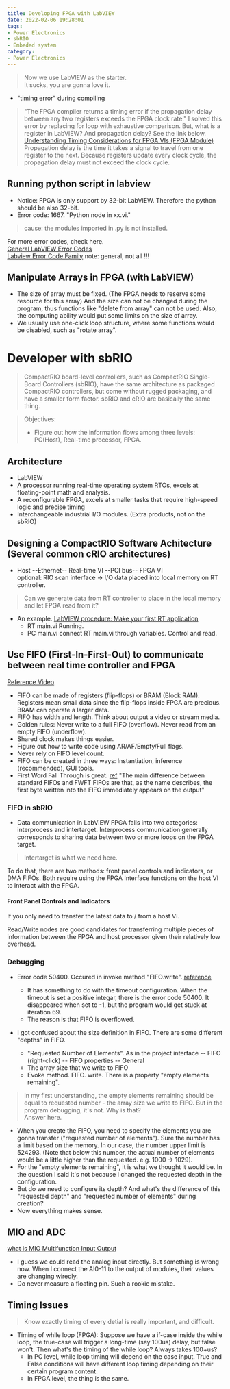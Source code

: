 ```yaml
---
title: Developing FPGA with LabVIEW
date: 2022-02-06 19:28:01
tags:
- Power Electronics
- sbRIO
- Embeded system
category:
- Power Electronics
---
```


> Now we use LabVIEW as the starter. <br>
> It sucks, you are gonna love it.

- "timing error" during compiling
> "The FPGA compiler returns a timing error if the propagation delay between any two registers exceeds the FPGA clock rate." I solved this error by replacing for loop with exhaustive comparison. But, what is a register in LabVIEW? And propagation delay? See the link below.<br>
> [Understanding Timing Considerations for FPGA VIs (FPGA Module)](https://zone.ni.com/reference/en-XX/help/371599P-01/lvfpgaconcepts/registers/)<br>
> Propagation delay is the time it takes a signal to travel from one register to the next. Because registers update every clock cycle, the propagation delay must not exceed the clock cycle.



## Running python script in labview
- Notice: FPGA is only support by 32-bit LabVIEW. Therefore the python should be also 32-bit.
- Error code: 1667. "Python node in xx.vi."
> cause: the modules imported in .py is not installed.

For more error codes, check here.<br>
[General LabVIEW Error Codes](https://zone.ni.com/reference/en-XX/help/371361R-01/lverror/misc_lv_error_codes/)<br>
[Labview Error Code Family](https://labviewwiki.org/wiki/LabVIEW_Error_Code_Family)
note: general, not all !!!

## Manipulate Arrays in FPGA (with LabVIEW)
- The size of array must be fixed. (The FPGA needs to reserve some resource for this array) And the size can not be changed during the program, thus functions like "delete from array" can not be used. Also, the computing ability would put some limits on the size of array.
- We usually use one-click loop structure, where some functions would be disabled, such as "rotate array".


# Developer with sbRIO
> CompactRIO board-level controllers, such as CompactRIO Single-Board Controllers (sbRIO), have the same architecture as packaged CompactRIO controllers, but come without rugged packaging, and have a smaller form factor. sbRIO and cRIO are basically the same thing.

> Objectives:
> - Figure out how the information flows among three levels: PC(Host), Real-time processor, FPGA.


## Architecture
- LabVIEW
- A processor running real-time operating system RTOs, excels at floating-point math and analysis.
- A reconfigurable FPGA, excels at smaller tasks that require high-speed logic and precise timing
- Interchangeable industrial I/O modules. (Extra products, not on the sbRIO)


## Designing a CompactRIO Software Achitecture (Several common cRIO architectures)
- Host --Ethernet-- Real-time VI --PCI bus-- FPGA VI<br>
	optional: RIO scan interface -> I/O data placed into local memory on RT controller.
> Can we generate data from RT controller to place in the local memory and let FPGA read from it?

- An example. [LabVIEW procedure: Make your first RT application](https://www.youtube.com/watch?v=I43pZm0SeCQ&t=1133s)
  - RT main.vi Running.
  - PC main.vi connect RT main.vi through variables. Control and read.

## Use FIFO (First-In-First-Out) to communicate between real time controller and FPGA
[Reference Video](https://www.youtube.com/watch?v=Nr8q5VW-mXI)
- FIFO can be made of registers (flip-flops) or BRAM (Block RAM). Registers mean small data since the flip-flops inside FPGA are precious. BRAM can operate a larger data.
- FIFO has width and length. Think about output a video or stream media.
- Golden rules: Never write to a full FIFO (overflow). Never read from an empty FIFO (underflow).
- Shared clock makes things easier.
- Figure out how to write code using AR/AF/Empty/Full flags.
- Never rely on FIFO level count.
- FIFO can be created in three ways: Instantiation, inference (recommended), GUI tools.
- First Word Fall Through is great. [ref](http://www.deathbylogic.com/2015/01/vhdl-first-word-fall-through-fifo/) "The main difference between standard FIFOs and FWFT FIFOs are that, as the name describes, the first byte written into the FIFO immediately appears on the output"
### FIFO in sbRIO
- Data communication in LabVIEW FPGA falls into two categories: interprocess and intertarget. Interprocess communication generally corresponds to sharing data between two or more loops on the FPGA target.
> Intertarget is what we need here.

To do that, there are two methods: front panel controls and indicators, or DMA FIFOs. Both require using the FPGA Interface functions on the host VI to interact with the FPGA.
#### Front Panel Controls and Indicators
If you only need to transfer the latest data to / from a host VI.

Read/Write nodes are good candidates for transferring multiple pieces of information between the FPGA and host processor given their relatively low overhead.

### Debugging
- Error code 50400. Occured in invoke method "FIFO.write".
[reference](https://knowledge.ni.com/KnowledgeArticleDetails?id=kA00Z000000kG75SAE)<br>
  - It has something to do with the timeout configuration. When the timeout is set a positive integar, there is the error code 50400. It disappeared when set to -1, but the program would get stuck at iteration 69.
  - The reason is that FIFO is overflowed.

- I got confused about the size definition in FIFO. There are some different "depths" in FIFO.
  - "Requested Number of Elements". As in the project interface -- FIFO (right-click) -- FIFO properties -- General
  - The array size that we write to FIFO
  - Evoke method. FIFO. write. There is a property "empty elements remaining".
> In my first understanding, the empty elements remaining should be equal to requested number - the array size we write to FIFO. But in the program debugging, it's not. Why is that?<br>
> Answer here.
  - When you create the FIFO, you need to specify the elements you are gonna transfer ("requested number of elements"). Sure the number has a limit based on the memory. In our case, the number upper limit is 524293. (Note that below this number, the actual number of elements would be a little higher than the requested. e.g. 1000 -> 1029).
  - For the "empty elements remaining", it is what we thought it would be. In the question I said it's not because I changed the requested depth in the configuration.
  - But do we need to configure its depth? And what's the difference of this "requested depth" and "requested number of elements" during creation?
  - Now everything makes sense.

## MIO and ADC
[what is MIO Multifunction Input Output](https://www.ni.com/en-us/support/documentation/supplemental/16/specifications-explained--ni-multifunction-i-o--mio--daq.html)<br>
- I guess we could read the analog input directly. But something is wrong now. When I connect the AI0-11 to the output of modules, their values are changing wiredly.
- Do never measure a floating pin. Such a rookie mistake.

## Timing Issues
> Know exactly timing of every detial is really important, and difficult.
- Timing of while loop (FPGA): Suppose we have a if-case inside the while loop, the true-case will trigger a long-time (say 100us) delay, but false won't. Then what's the timing of the while loop? Always takes 100+us?
  - In PC level, while loop timing will depend on the case input. True and False conditions will have different loop timing depending on their certain program content.
  - In FPGA level, the thing is the same.
